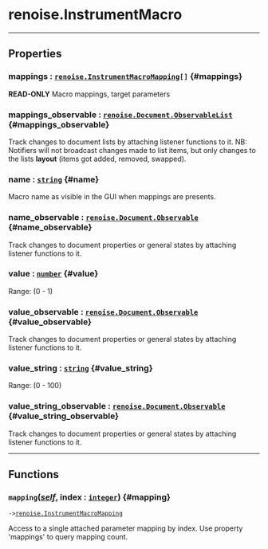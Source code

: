 # renoise.InstrumentMacro  

---  
## Properties
### mappings : [`renoise.InstrumentMacroMapping`](../../API/renoise/renoise.InstrumentMacroMapping.md)`[]` {#mappings}
**READ-ONLY** Macro mappings, target parameters

### mappings_observable : [`renoise.Document.ObservableList`](../../API/renoise/renoise.Document.ObservableList.md) {#mappings_observable}
Track changes to document lists by attaching listener functions to it.
NB: Notifiers will not broadcast changes made to list items, but only changes
to the lists **layout** (items got added, removed, swapped).

### name : [`string`](../../API/builtins/string.md) {#name}
Macro name as visible in the GUI when mappings are presents.

### name_observable : [`renoise.Document.Observable`](../../API/renoise/renoise.Document.Observable.md) {#name_observable}
Track changes to document properties or general states by attaching listener
functions to it.

### value : [`number`](../../API/builtins/number.md) {#value}
Range: (0 - 1)

### value_observable : [`renoise.Document.Observable`](../../API/renoise/renoise.Document.Observable.md) {#value_observable}
Track changes to document properties or general states by attaching listener
functions to it.

### value_string : [`string`](../../API/builtins/string.md) {#value_string}
Range: (0 - 100)

### value_string_observable : [`renoise.Document.Observable`](../../API/renoise/renoise.Document.Observable.md) {#value_string_observable}
Track changes to document properties or general states by attaching listener
functions to it.

  

---  
## Functions
### `mapping`([*self*](../../API/builtins/self.md), index : [`integer`](../../API/builtins/integer.md)) {#mapping}
`->`[`renoise.InstrumentMacroMapping`](../../API/renoise/renoise.InstrumentMacroMapping.md)  

Access to a single attached parameter mapping by index. Use property
'mappings' to query mapping count.  

